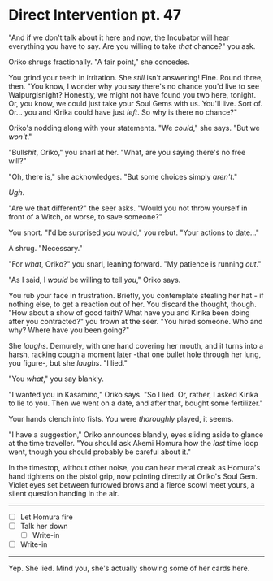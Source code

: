 # Direct Intervention pt. 47

"And if we don't talk about it here and now, the Incubator will hear everything you have to say. Are you willing to take *that* chance?" you ask.

Oriko shrugs fractionally. "A fair point," she concedes.

You grind your teeth in irritation. She *still* isn't answering! Fine. Round three, then. "You know, I wonder why you say there's no chance you'd live to see Walpurgisnight? Honestly, we might not have found you two here, tonight. Or, you know, we could just take your Soul Gems with us. You'll live. Sort of. Or... you and Kirika could have just *left*. So why is there no chance?"

Oriko's nodding along with your statements. "We *could*," she says. "But we *won't*."

"Bull*shit*, Oriko," you snarl at her. "What, are you saying there's no free will?"

"Oh, there is," she acknowledges. "But some choices simply *aren't*."

*Ugh*.

"Are we that different?" the seer asks. "Would you not throw yourself in front of a Witch, or worse, to save someone?"

You snort. "I'd be surprised *you* would," you rebut. "Your actions to date..."

A shrug. "Necessary."

"For *what*, Oriko?" you snarl, leaning forward. "My patience is running *out*."

"As I said, I *would* be willing to tell *you*," Oriko says.

You rub your face in frustration. Briefly, you contemplate stealing her hat - if nothing else, to get a reaction out of her. You discard the thought, though. "How about a show of good faith? What have you and Kirika been doing after you contracted?" you frown at the seer. "You hired someone. Who and why? Where have you been going?"

She *laughs*. Demurely, with one hand covering her mouth, and it turns into a harsh, racking cough a moment later -that one bullet hole through her lung, you figure-, but she *laughs*. "I lied."

"You *what*," you say blankly.

"I wanted you in Kasamino," Oriko says. "So I lied. Or, rather, I asked Kirika to lie to you. Then we went on a date, and after that, bought some fertilizer."

Your hands clench into fists. You were *thoroughly* played, it seems.

"I have a suggestion," Oriko announces blandly, eyes sliding aside to glance at the time traveller. "You should ask Akemi Homura how the *last* time loop went, though you should probably be careful about it."

In the timestop, without other noise, you can hear metal creak as Homura's hand tightens on the pistol grip, now pointing directly at Oriko's Soul Gem. Violet eyes set between furrowed brows and a fierce scowl meet yours, a silent question handing in the air.

---

- [ ] Let Homura fire
- [ ] Talk her down
  - [ ] Write-in
- [ ] Write-in

---

Yep. She lied. Mind you, she's actually showing some of her cards here.
